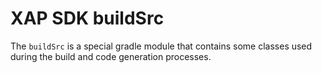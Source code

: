 # XAP SDK buildSrc

The `buildSrc` is a special gradle module that contains some classes used during the build and code generation processes.
